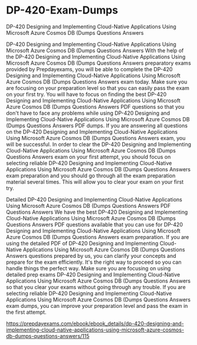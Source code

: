 # DP-420-Exam-Dumps
DP-420 Designing and Implementing Cloud-Native Applications Using Microsoft Azure Cosmos DB (Dumps Questions Answers

DP-420 Designing and Implementing Cloud-Native Applications Using Microsoft Azure Cosmos DB (Dumps Questions Answers
With the help of the DP-420 Designing and Implementing Cloud-Native Applications Using Microsoft Azure Cosmos DB (Dumps Questions Answers preparatory exams provided by Prepdayexams, you will be able to complete the DP-420 Designing and Implementing Cloud-Native Applications Using Microsoft Azure Cosmos DB (Dumps Questions Answers exam today. Make sure you are focusing on your preparation level so that you can easily pass the exam on your first try. You will have to focus on finding the best DP-420 Designing and Implementing Cloud-Native Applications Using Microsoft Azure Cosmos DB (Dumps Questions Answers PDF questions so that you don't have to face any problems while using DP-420 Designing and Implementing Cloud-Native Applications Using Microsoft Azure Cosmos DB (Dumps Questions Answers PDF dumps. If you are answering all questions on the DP-420 Designing and Implementing Cloud-Native Applications Using Microsoft Azure Cosmos DB (Dumps Questions Answers exam, you will be successful. In order to clear the DP-420 Designing and Implementing Cloud-Native Applications Using Microsoft Azure Cosmos DB (Dumps Questions Answers exam on your first attempt, you should focus on selecting reliable DP-420 Designing and Implementing Cloud-Native Applications Using Microsoft Azure Cosmos DB (Dumps Questions Answers exam preparation and you should go through all the exam preparation material several times. This will allow you to clear your exam on your first try.

Detailed DP-420 Designing and Implementing Cloud-Native Applications Using Microsoft Azure Cosmos DB (Dumps Questions Answers PDF Questions Answers
We have the best DP-420 Designing and Implementing Cloud-Native Applications Using Microsoft Azure Cosmos DB (Dumps Questions Answers PDF questions available that you can use for DP-420 Designing and Implementing Cloud-Native Applications Using Microsoft Azure Cosmos DB (Dumps Questions Answers exam preparation. If you are using the detailed PDF of DP-420 Designing and Implementing Cloud-Native Applications Using Microsoft Azure Cosmos DB (Dumps Questions Answers questions prepared by us, you can clarify your concepts and prepare for the exam efficiently. It's the right way to proceed so you can handle things the perfect way. Make sure you are focusing on using detailed prep exams DP-420 Designing and Implementing Cloud-Native Applications Using Microsoft Azure Cosmos DB (Dumps Questions Answers so that you clear your exams without going through any trouble. If you are selecting reliable DP-420 Designing and Implementing Cloud-Native Applications Using Microsoft Azure Cosmos DB (Dumps Questions Answers exam dumps, you can improve your preparation level and pass the exam in the first attempt.

https://prepdayexams.com/ebook/ebook_details/dp-420-designing-and-implementing-cloud-native-applications-using-microsoft-azure-cosmos-db-dumps-questions-answers/115
